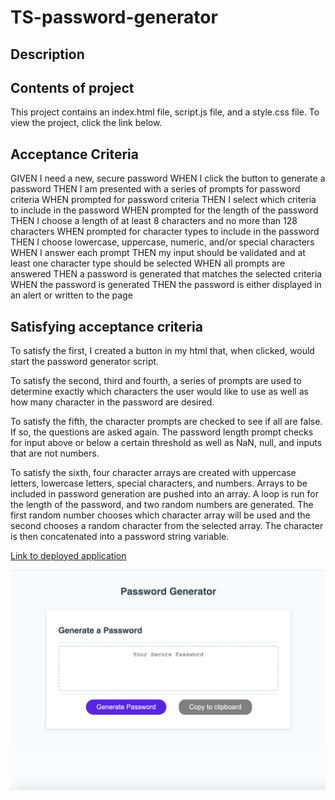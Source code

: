 # TS-password-generator

## Description

## Contents of project
This project contains an index.html file, script.js file, and a style.css file. To view the project, click the link below.

## Acceptance Criteria
GIVEN I need a new, secure password
WHEN I click the button to generate a password
THEN I am presented with a series of prompts for password criteria
WHEN prompted for password criteria
THEN I select which criteria to include in the password
WHEN prompted for the length of the password
THEN I choose a length of at least 8 characters and no more than 128 characters
WHEN prompted for character types to include in the password
THEN I choose lowercase, uppercase, numeric, and/or special characters
WHEN I answer each prompt
THEN my input should be validated and at least one character type should be selected
WHEN all prompts are answered
THEN a password is generated that matches the selected criteria
WHEN the password is generated
THEN the password is either displayed in an alert or written to the page

## Satisfying acceptance criteria
To satisfy the first, I created a button in my html that, when clicked, would start the password generator script.

To satisfy the second, third and fourth, a series of prompts are used to determine exactly  which characters the user would like to use as well as how many character in the password are desired.

To satisfy the fifth, the character prompts are checked to see if all are false. If so, the questions are asked again. The password length prompt checks for input above or below a certain threshold as well as NaN, null, and inputs that are not numbers.

To satisfy the sixth, four character arrays are created with uppercase letters, lowercase letters, special characters, and numbers. Arrays to be included in password generation are pushed into an array.  A loop is run for the length of the password, and two random numbers are generated. The first random number chooses which character array will be used and the second chooses a random character from the selected array. The character is then concatenated into a password string variable.

[Link to deployed application](https://justpeachy8688.github.io/TS-password-generator)

![Example Screenshot](assets/password.png)